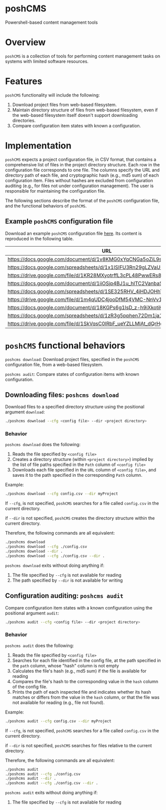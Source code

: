 # poshCMS
Powershell-based content management tools

# Overview
`poshCMS` is a collection of tools for performing content management tasks on systems with limited software resources.

# Features
`poshCMS` functionality will include the following:
1. Download project files from web-based filesystem.
2. Maintain directory structure of files from web-based filesystem, even if the web-based filesystem itself doesn't support downloading directories.
3. Compare configuration item states with known a configuration.

# Implementation
`poshCMS` expects a project configuration file, in CSV format, that contains a comprehensive list of files in the project directory structure. Each row in the configuration file corresponds to one file. The columns specify the URL and directory path of each file, and cryptographic hash (e.g., md5 sum) of each configuration item. Files without hashes are excluded from configuration auditing (e.g., for files not under configuration management). The user is responsible for maintaining the configuration file.

The following sections describe the format of the `poshCMS` configuration file, and the functional behaviors of `poshCMS`.

## Example `poshCMS` configuration file

Download an example `poshCMS` configuration file [here](https://github.com/matthewgiarra/poshCMS/blob/e8f1250f899ec969634e388e08df0c2e063c0e3f/resources/config.csv). Its content is reproduced in the following table. 

| URL | Path | Hash (md5) |
| --- | --- | --- |
| https://docs.google.com/document/d/1v8KMG0xYqCNGa5oZiL9seaO3111kAwyA | configuration_management/artifacts/001/system_spec.docx | fe04b5b4e0e97a17de5055378674fbdd |
| https://docs.google.com/spreadsheets/d/1x1ISIFU3Rn29gLZVaUMzCHtiMF02vgAG | configuration_management/artifacts/001/system_spec_crm.xlsx |  |
| https://drive.google.com/file/d/1KR28MXyotrffL3cPL48PwwERs8xnRjrH | configuration_management/artifacts/001/system_spec.json |  |
| https://docs.google.com/document/d/1iiOSjp4BJ1u_hlTC2VanbaShpBWz4rCA | configuration_management/artifacts/002/subsystem_spec.docx | 88b22c123e2235e9bcbfd3c37682111c |
| https://docs.google.com/spreadsheets/d/1SE325RHV_4iHDJOHhYnSTIimnnhu0wpM | configuration_management/artifacts/002/subsystem_spec_CRM.xlsx |  |
| https://drive.google.com/file/d/1m4qUDC4jooDfM54VMC-NnVv1WJ7x6qpI | configuration_management/artifacts/002/subsystem_spec.json |  |
| https://docs.google.com/document/d/18KGPs6g1lsD_z-h9iXkotiH01wbTZ5nc | configuration_management/artifacts/003/component_icd.docx | e1a089680b64fdedf4682542145bb242 |
| https://docs.google.com/spreadsheets/d/1zR3g5pphen72Dm1ja15RnKf7nWdVvtT_ | configuration_management/artifacts/003/component_icd_crm.xlsx |  |
| https://drive.google.com/file/d/1SkVqsC0lRbF_ueYZLLMlAt_dQrHg2-9B | configuration_management/artifacts/003/component_icd.json |  |

# `poshCMS` functional behaviors

`poshcms download`: Download project files, specified in the `poshCMS` configuration file, from a web-based filesystem.

`poshcms audit`: Compare states of configuration items with known configuration. 

## Downloading files: `poshcms download`
Download files to a specified directory structure using the positional argument `download`:

```bash
./poshcms download --cfg <config file> --dir <project directory>
```

### Behavior
`poshcms download` does the following:

1. Reads the file specified by `<config file>`
2. Creates a directory structure (within `<project directory>`) implied by the list of file paths specified in the `Path` column of `<config file>`
3. Downloads each file specified in the `URL` column of `<config file>`, and saves it to the path specified in the corresponding `Path` column.

Example:
```bash
./poshcms download --cfg config.csv --dir myProject
```

If `--cfg`, is not specified, `poshCMS` searches for a file called `config.csv` in the current directory. 

if `--dir` is not specified, `poshCMS` creates the directory structure within the current directory. 

Therefore, the following commands are all equivalent:

```bash
./poshcms download
./poshcms download --cfg ./config.csv
./poshcms download --dir .
./poshcms download --cfg ./config.csv --dir .
```

`poshcms download` exits without doing anything if:
1. The file specified by `--cfg` is not available for reading
2. The path specified by `--dir` is not available for writing

## Configuration auditing: `poshcms audit`
Compare configuration item states with a known configuration using the positional argument `audit`:

```bash
./poshcms audit --cfg <config file> --dir <project directory>
```

### Behavior
`poshcms audit` does the following:
1. Reads the file specified by `<config file>`
2. Searches for each file identified in the config file, at the path specified in the `path` column, whose "hash" column is not empty
3. Calculates the file's hash (e.g., md5 sum) if the file is available for reading
4. Compares the file's hash to the corresponding value in the `hash` column of the config file.
5. Prints the path of each inspected file and indicates whether its hash matches or differs from the value in the `hash` column, or that the file was not available for reading (e.g., file not found). 

Example:

```bash
./poshcms audit --cfg config.csv --dir myProject
```

If `--cfg`, is not specified, `poshCMS` searches for a file called `config.csv` in the current directory. 

if `--dir` is not specified, `poshCMS` searches for files relative to the current directory. 

Therefore, the following commands are all equivalent:

```bash
./poshcms audit
./poshcms audit --cfg ./config.csv
./poshcms audit --dir .
./poshcms audit --cfg ./config.csv --dir .
```

`poshcms audit` exits without doing anything if:
1. The file specified by `--cfg` is not available for reading

